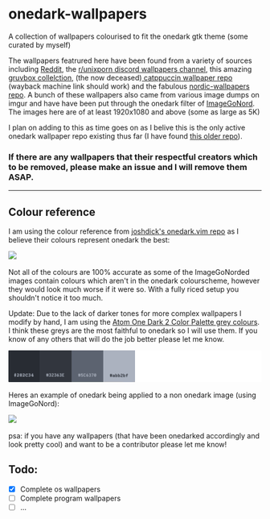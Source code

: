 # onedark-wallpapers
A collection of wallpapers colourised to fit the onedark gtk theme (some curated by myself)

The wallpapers featrured here have been found from a variety of sources including [Reddit](https://www.reddit.com/r/wallpapers/), the [r/unixporn discord wallpapers channel](https://discord.gg/unixporn), this amazing [gruvbox collelction](https://gruvbox-wallpapers.onrender.com/), (the now deceased)[ catppuccin wallpaper repo](https://web.archive.org/web/20230215022523/https://github.com/catppuccin/wallpapers) (wayback machine link should work) and the fabulous [nordic-wallpapers repo](https://github.com/linuxdotexe/nordic-wallpapers). A bunch of these wallpapers also came from various image dumps on imgur and have have been put through the onedark filter of [ImageGoNord](https://ign.schrodinger-hat.it/).
The images here are of at least 1920x1080 and above (some as large as 5K)

I plan on adding to this as time goes on as I belive this is the only active onedark wallpaper repo existing thus far (I have found [this older repo](https://github.com/AbdelrhmanNile/onedark-wallpapers)).

### If there are any wallpapers that their respectful creators which to be removed, please make an issue and I will remove them ASAP.

***
## Colour reference

I am using the colour reference from [joshdick's onedark.vim repo](https://github.com/joshdick/onedark.vim) as I believe their colours represent onedark the best:

![](https://github.com/Narmis-E/onedark-wallpapers/blob/main/onedark-reference.png)

Not all of the colours are 100% accurate as some of the ImageGoNorded images contain colours which aren't in the onedark colourscheme, however they would look much worse if it were so. With a fully riced setup you shouldn't notice it too much. 

Update: Due to the lack of darker tones for more complex wallpapers I modify by hand, I am using the [Atom One Dark 2 Color Palette grey colours](https://www.color-hex.com/color-palette/1017620). I think these greys are the most faithful to onedark so I will use them. If you know of any others that will do the job better please let me know.

![](https://github.com/Narmis-E/onedark-wallpapers/blob/main/onedark_grey_ref.png)

Heres an example of onedark being applied to a non onedark image (using ImageGoNord):

![](https://github.com/Narmis-E/onedark-wallpapers/blob/main/before-after.jpg)

psa: if you have any wallpapers (that have been onedarked accordingly and look pretty cool) and want to be a contributor please let me know!

## Todo:

- [x] Complete os wallpapers
- [ ] Complete program wallpapers
- [ ] ...
